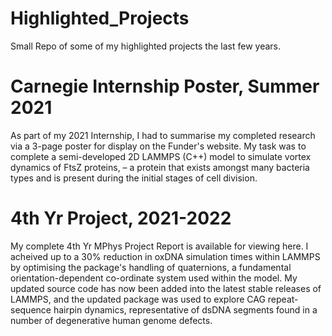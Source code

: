 # Highlighted_Projects
Small Repo of some of my highlighted projects the last few years. 

# Carnegie Internship Poster, Summer 2021
As part of my 2021 Internship, I had to summarise my completed research via a 3-page poster for display on the Funder's website. 
My task was to complete a semi-developed 2D LAMMPS (C++) model to simulate vortex dynamics of FtsZ proteins, – a protein that 
exists amongst many bacteria types and is present during the initial stages of cell division. 

# 4th Yr Project, 2021-2022
My complete 4th Yr MPhys Project Report is available for viewing here. I acheived up to a 30% reduction in oxDNA simulation times 
within LAMMPS by optimising the package's handling of quaternions, a fundamental orientation-dependent co-ordinate system used 
within the model. My updated source code has now been added into the latest stable releases of LAMMPS, and the updated package was 
used to explore CAG repeat-sequence hairpin dynamics, representative of dsDNA segments found in a number of degenerative human 
genome defects. 
